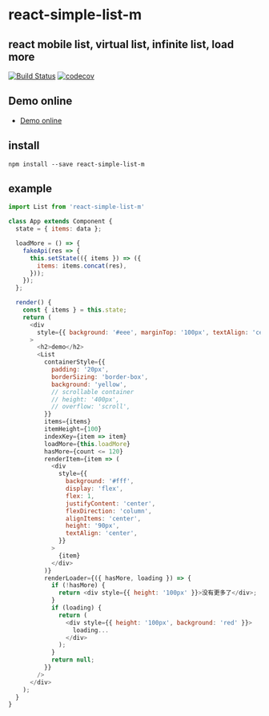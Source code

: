 # react-simple-list-m

## react mobile list, virtual list, infinite list, load more

[![Build Status](https://travis-ci.org/hanpei/react-simple-list-m.svg?branch=master)](https://travis-ci.org/hanpei/react-simple-list-m)
[![codecov](https://codecov.io/gh/hanpei/react-simple-list-m/branch/master/graph/badge.svg)](https://codecov.io/gh/hanpei/react-simple-list-m)

## Demo online
- [Demo online](https://hanpei.github.io/react-simple-list-m/)

## install
```
npm install --save react-simple-list-m
```

## example

```js
import List from 'react-simple-list-m'

class App extends Component {
  state = { items: data };

  loadMore = () => {
    fakeApi(res => {
      this.setState(({ items }) => ({
        items: items.concat(res),
      }));
    });
  };

  render() {
    const { items } = this.state;
    return (
      <div
        style={{ background: '#eee', marginTop: '100px', textAlign: 'center' }}
      >
        <h2>demo</h2>
        <List
          containerStyle={{
            padding: '20px',
            borderSizing: 'border-box',
            background: 'yellow',
            // scrollable container
            // height: '400px',
            // overflow: 'scroll',
          }}
          items={items}
          itemHeight={100}
          indexKey={item => item}
          loadMore={this.loadMore}
          hasMore={count <= 120}
          renderItem={item => (
            <div
              style={{
                background: '#fff',
                display: 'flex',
                flex: 1,
                justifyContent: 'center',
                flexDirection: 'column',
                alignItems: 'center',
                height: '90px',
                textAlign: 'center',
              }}
            >
              {item}
            </div>
          )}
          renderLoader={({ hasMore, loading }) => {
            if (!hasMore) {
              return <div style={{ height: '100px' }}>没有更多了</div>;
            }
            if (loading) {
              return (
                <div style={{ height: '100px', background: 'red' }}>
                  loading...
                </div>
              );
            }
            return null;
          }}
        />
      </div>
    );
  }
}

```